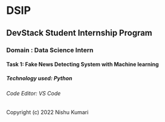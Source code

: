 # DSIP
## DevStack Student Internship Program 
### Domain : Data Science Intern 
#### Task 1: Fake News Detecting System with Machine learning
##### Technology used: Python
###### Code Editor: VS Code

Copyright (c) 2022 Nishu Kumari 
